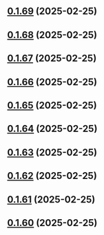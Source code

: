 ## [0.1.69](https://github.com/binary-braids/terraform-oracle/compare/v0.1.68...v0.1.69) (2025-02-25)



## [0.1.68](https://github.com/binary-braids/terraform-oracle/compare/v0.1.67...v0.1.68) (2025-02-25)



## [0.1.67](https://github.com/binary-braids/terraform-oracle/compare/v0.1.66...v0.1.67) (2025-02-25)



## [0.1.66](https://github.com/binary-braids/terraform-oracle/compare/v0.1.65...v0.1.66) (2025-02-25)



## [0.1.65](https://github.com/binary-braids/terraform-oracle/compare/v0.1.64...v0.1.65) (2025-02-25)



## [0.1.64](https://github.com/binary-braids/terraform-oracle/compare/v0.1.63...v0.1.64) (2025-02-25)



## [0.1.63](https://github.com/binary-braids/terraform-oracle/compare/v0.1.62...v0.1.63) (2025-02-25)



## [0.1.62](https://github.com/binary-braids/terraform-oracle/compare/v0.1.61...v0.1.62) (2025-02-25)



## [0.1.61](https://github.com/binary-braids/terraform-oracle/compare/v0.1.60...v0.1.61) (2025-02-25)



## [0.1.60](https://github.com/binary-braids/terraform-oracle/compare/v0.1.59...v0.1.60) (2025-02-25)



